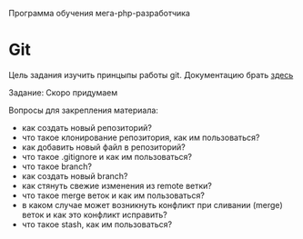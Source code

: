 Программа обучения мега-php-разработчика

Git
=====

Цель задания изучить принцыпы работы git. Документацию брать [здесь](http://git-scm.com/documentation)

Задание:
Скоро придумаем

Вопросы для закрепления материала:
- как создать новый репозиторий?
- что такое клонирование репозитория, как им пользоваться?
- как добавить новый файл в репозиторий?
- что такое .gitignore и как им пользоваться?
- что такое branch?
- как создать новый branch?
- как стянуть свежие изменения из remote ветки?
- что такое merge веток и как им пользоваться?
- в каком случае может возникнуть конфликт при сливании (merge) веток и как это конфликт исправить?
- что такое stash, как им пользоваться?
